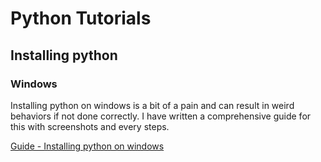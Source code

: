 # Python Tutorials

## Installing python

### Windows

Installing python on windows is a bit of a pain and can result in weird behaviors if not done correctly. I have written a comprehensive guide for this with screenshots and every steps.

[Guide - Installing python on windows](/Documentation/1.%20Installing%20python%20-%20windows.md)
